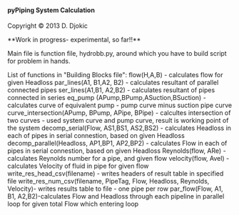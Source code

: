 <h4>pyPiping System Calculation</h4>
</p>
Copyright © 2013 D. Djokic <deki.djokic at gmail.com></p>
**Work in progress- experimental, so far!!**</p>

Main file is function file, hydrobb.py, around which you have to build script for problem in hands.

List of functions in "Building Blocks file":
flow(H,A,B) - calculates flow for given Headloss
par_lines(A1, B1,A2, B2) - calculates resultant of parallel connected pipes
ser_lines(A1,B1, A2,B2) - calculates resultant of pipes connected in series
eq_pump (APump,BPump,ASuction,BSuction) - calculates curve of equivalent pump - pump curve minus suction pipe curve
curve_intersection(APump, BPump, APipe, BPipe) - calcultes intersection of two curves - used system curve and pump curve, result is working point of the system
decomp_serial(Flow, AS1,BS1, AS2,BS2) - calculates Headloss in each of pipes in serial connestion, based on given Headloss
decomp_parallel(Headloss, AP1,BP1, AP2,BP2) - calculates Flow in each of pipes in serial connestion, based on given Headloss
Reynolds(flow, ARe) - calculates Reynolds number for a pipe, and given flow
velocity(flow, Avel) - calculates Velocity of fluid in pipe for given flow
write_res_head_csv(filename) - writes headers of result table in specified file
write_res_num_csv(filename, PipeTag, Flow, Headloss, Reynolds, Velocity)- writes results table to file - one pipe per row
par_flow(Flow, A1, B1, A2,B2)-calculates Flow and Headloss through each pipeline in parallel loop for given total Flow which entering loop